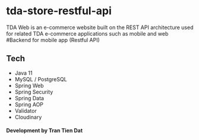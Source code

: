 # tda-store-restful-api
TDA Web is an e-commerce website built on the REST API architecture used for related TDA e-commerce applications such as mobile and web 
#Backend for mobile app (Restful API)
<h2>Tech</h2>
<ul> 
  <li>Java 11</li>
  <li>MySQL / PostgreSQL</li>
  <li>Spring Web</li>
  <li>Spring Security</li>
  <li>Spring Data</li>
  <li>Spring AOP</li>
  <li>Validator</li>
  <li>Cloudinary</li>
</ul>
<h4>Development by Tran Tien Dat</h4>
